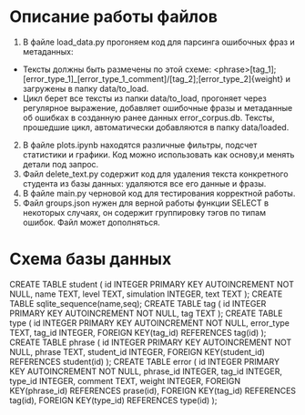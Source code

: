 # Описание работы файлов
1. В файле load_data.py прогоняем код для парсинга ошибочных фраз и метаданных:
- Тексты должны быть размечены по этой схеме: \<phrase>[tag_1];[error_type_1]_[error_type_1_comment]/[tag_2];[error_type_2]{weight} и загружены в папку data/to_load.
- Цикл берет все тексты из папки data/to_load, прогоняет через регулярное выражение, добавляет ошибочные фразы и метаданные об ошибках в созданную ранее данных error_corpus.db. Тексты, прошедшие цикл, автоматически добавляются в папку data/loaded.
2. В файле plots.ipynb находятся различные фильтры, подсчет статистики и графики. Код можно использовать как основу,и менять детали под запрос. 
3. Файл delete_text.py содержит код для удаления текста конкретного студента из базы данных: удаляются все его данные и фразы. 
4. В файле main.py черновой код для тестирования корректной работы.
5. Файл groups.json нужен для верной работы функции SELECT в некоторых случаях, он содержит группировку тэгов по типам ошибок. Файл может дополняться. 

 # Схема базы данных 
 CREATE TABLE student
       (     id INTEGER PRIMARY KEY AUTOINCREMENT NOT NULL,
           name TEXT,
          level TEXT,
            simulation INTEGER,
           text TEXT
       );
CREATE TABLE sqlite_sequence(name,seq);
CREATE TABLE tag
       ( id INTEGER PRIMARY KEY AUTOINCREMENT NOT NULL,
        tag TEXT
       );
CREATE TABLE type
       (       id INTEGER PRIMARY KEY AUTOINCREMENT NOT NULL,
       error_type TEXT,
           tag_id INTEGER,
        FOREIGN KEY(tag_id) REFERENCES tag(id)
       );
CREATE TABLE phrase
       (        id INTEGER PRIMARY KEY AUTOINCREMENT NOT NULL,
            phrase TEXT,
        student_id INTEGER,
           FOREIGN KEY(student_id) REFERENCES student(id)
       );
CREATE TABLE error
       (       id INTEGER PRIMARY KEY AUTOINCREMENT NOT NULL,
        phrase_id INTEGER,
           tag_id INTEGER,
          type_id INTEGER, comment TEXT, weight INTEGER,
          FOREIGN KEY(phrase_id) REFERENCES prase(id),
          FOREIGN KEY(tag_id) REFERENCES tag(id),
          FOREIGN KEY(type_id) REFERENCES type(id)
       );